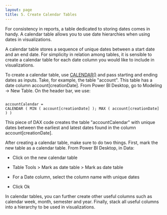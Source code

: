 ```yaml
---
layout: page
title: 5. Create Calendar Tables
---
```



For consistency in reports, a table dedicated to storing dates comes in handy. A calendar table allows you to use date hierarchies when using dates in visualizations.
 
A calendar table stores a sequence of unique dates between a start date and an end date. For simplicity in relation among tables, it is sensible to create a calendar table for each date column you would like to include in visualizations.

To create a calendar table, use [CALENDAR()](https://dax.guide/calendar/) and pass starting and ending dates as inputs. Take, for example, the table "account". This table has a date column account[creationDate]. From Power BI Desktop, go to Modeling -> New Table. On the header bar, we use:  

```

accountCalendar =
CALENDAR ( MIN ( account[creationDate] ); MAX ( account[creationDate] ) )

```

This piece of DAX code creates the table "accountCalendar" with unique dates between the earliest and latest dates found in the column account[creationDate].    

After creating a calendar table, make sure to do two things. First, mark the new table as a calendar table. From Power BI Desktop, in Data:  

 
 
* Click on the new calendar table  

* Table Tools > Mark as date table > Mark as date table  

* For a Date column, select the column name with unique dates  

* Click Ok  

In calendar tables, you can further create other useful columns such as calendar week, month, semester and year. Finally, stack all useful columns into a hierarchy to be used in visualizations. 

[comment]: <> (Add link to tip later on: include link to 056, include link to 057)   